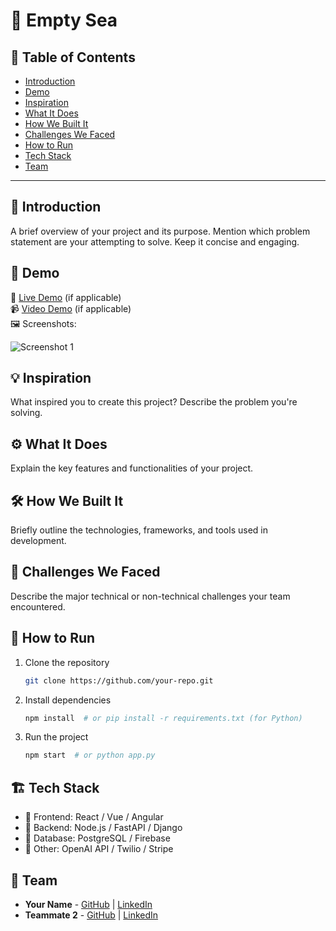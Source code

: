 # 🚀 Empty Sea

## 📌 Table of Contents

- [Introduction](#introduction)
- [Demo](#demo)
- [Inspiration](#inspiration)
- [What It Does](#what-it-does)
- [How We Built It](#how-we-built-it)
- [Challenges We Faced](#challenges-we-faced)
- [How to Run](#how-to-run)
- [Tech Stack](#tech-stack)
- [Team](#team)

---

## 🎯 Introduction

A brief overview of your project and its purpose. Mention which problem statement are your attempting to solve. Keep it concise and engaging.

## 🎥 Demo

🔗 [Live Demo](#) (if applicable)  
📹 [Video Demo](#) (if applicable)  
🖼️ Screenshots:

![Screenshot 1](link-to-image)

## 💡 Inspiration

What inspired you to create this project? Describe the problem you're solving.

## ⚙️ What It Does

Explain the key features and functionalities of your project.

## 🛠️ How We Built It

Briefly outline the technologies, frameworks, and tools used in development.

## 🚧 Challenges We Faced

Describe the major technical or non-technical challenges your team encountered.

## 🏃 How to Run

1. Clone the repository
   ```sh
   git clone https://github.com/your-repo.git
   ```
2. Install dependencies
   ```sh
   npm install  # or pip install -r requirements.txt (for Python)
   ```
3. Run the project
   ```sh
   npm start  # or python app.py
   ```

## 🏗️ Tech Stack

- 🔹 Frontend: React / Vue / Angular
- 🔹 Backend: Node.js / FastAPI / Django
- 🔹 Database: PostgreSQL / Firebase
- 🔹 Other: OpenAI API / Twilio / Stripe

## 👥 Team

- **Your Name** - [GitHub](#) | [LinkedIn](#)
- **Teammate 2** - [GitHub](#) | [LinkedIn](#)
